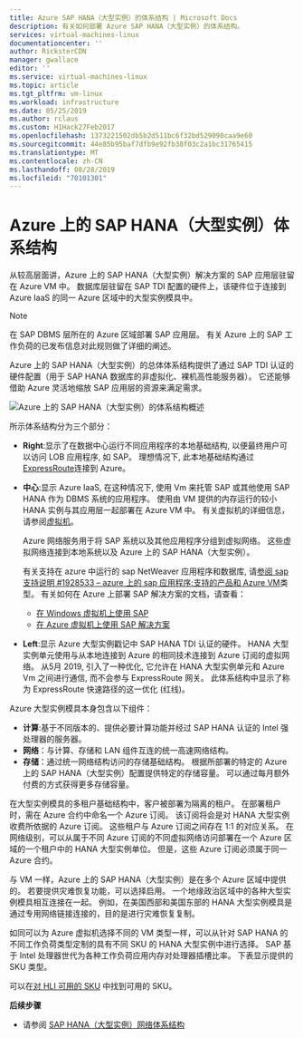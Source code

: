 ```yaml
---
title: Azure SAP HANA（大型实例）的体系结构 | Microsoft Docs
description: 有关如何部署 Azure SAP HANA（大型实例）的体系结构。
services: virtual-machines-linux
documentationcenter: ''
author: RicksterCDN
manager: gwallace
editor: ''
ms.service: virtual-machines-linux
ms.topic: article
ms.tgt_pltfrm: vm-linux
ms.workload: infrastructure
ms.date: 05/25/2019
ms.author: rclaus
ms.custom: H1Hack27Feb2017
ms.openlocfilehash: 1373221502db5b2d511bc6f32bd529090caa9e60
ms.sourcegitcommit: 44e85b95baf7dfb9e92fb38f03c2a1bc31765415
ms.translationtype: MT
ms.contentlocale: zh-CN
ms.lasthandoff: 08/28/2019
ms.locfileid: "70101301"
---
```

# <a name="sap-hana-large-instances-architecture-on-azure"></a>Azure 上的 SAP HANA（大型实例）体系结构

从较高层面讲，Azure 上的 SAP HANA（大型实例）解决方案的 SAP 应用层驻留在 Azure VM 中。 数据库层驻留在 SAP TDI 配置的硬件上，该硬件位于连接到 Azure IaaS 的同一 Azure 区域中的大型实例模具中。

> [!NOTE]
> 在 SAP DBMS 层所在的 Azure 区域部署 SAP 应用层。 有关 Azure 上的 SAP 工作负荷的已发布信息对此规则做了详细的阐述。 

Azure 上的 SAP HANA（大型实例）的总体体系结构提供了通过 SAP TDI 认证的硬件配置（用于 SAP HANA 数据库的非虚拟化、裸机高性能服务器）。 它还能够借助 Azure 灵活地缩放 SAP 应用层的资源来满足需求。

![Azure 上的 SAP HANA（大型实例）的体系结构概述](./media/hana-overview-architecture/image1-architecture.png)

所示体系结构分为三个部分：

- **Right**:显示了在数据中心运行不同应用程序的本地基础结构, 以便最终用户可以访问 LOB 应用程序, 如 SAP。 理想情况下, 此本地基础结构通过[ExpressRoute](https://azure.microsoft.com/services/expressroute/)连接到 Azure。

- **中心**:显示 Azure IaaS, 在这种情况下, 使用 Vm 来托管 SAP 或其他使用 SAP HANA 作为 DBMS 系统的应用程序。 使用由 VM 提供的内存运行的较小 HANA 实例与其应用层一起部署在 Azure VM 中。 有关虚拟机的详细信息，请参阅[虚拟机](https://azure.microsoft.com/services/virtual-machines/)。

   Azure 网络服务用于将 SAP 系统以及其他应用程序分组到虚拟网络。 这些虚拟网络连接到本地系统以及 Azure 上的 SAP HANA（大型实例）。

   有关支持在 azure 中运行的 sap NetWeaver 应用程序和数据库, 请[参阅 sap 支持说明 #1928533 – azure 上的 sap 应用程序:支持的产品和 Azure VM](https://launchpad.support.sap.com/#/notes/1928533)类型。 有关如何在 Azure 上部署 SAP 解决方案的文档，请查看：

  -  [在 Windows 虚拟机上使用 SAP](../../virtual-machines-windows-sap-get-started.md?toc=%2fazure%2fvirtual-machines%2flinux%2ftoc.json)
  -  [在 Azure 虚拟机上使用 SAP 解决方案](get-started.md?toc=%2fazure%2fvirtual-machines%2flinux%2ftoc.json)

- **Left**:显示 Azure 大型实例戳记中 SAP HANA TDI 认证的硬件。 HANA 大型实例单元使用与从本地连接到 Azure 的相同技术连接到 Azure 订阅的虚拟网络。 从5月 2019, 引入了一种优化, 它允许在 HANA 大型实例单元和 Azure Vm 之间进行通信, 而不会参与 ExpressRoute 网关。 此体系结构中显示了称为 ExpressRoute 快速路径的这一优化 (红线)。 

Azure 大型实例模具本身包含以下组件：

- **计算**:基于不同版本的、提供必要计算功能并经过 SAP HANA 认证的 Intel 强处理器的服务器。
- **网络**：与计算、存储和 LAN 组件互连的统一高速网络结构。
- **存储**：通过统一网络结构访问的存储基础结构。 根据所部署的特定的 Azure 上的 SAP HANA（大型实例）配置提供特定的存储容量。 可以通过每月额外付费的方式获得更多存储容量。

在大型实例模具的多租户基础结构中，客户被部署为隔离的租户。 在部署租户时，需在 Azure 合约中命名一个 Azure 订阅。 该订阅将会是对 HANA 大型实例收费所依据的 Azure 订阅。 这些租户与 Azure 订阅之间存在 1:1 的对应关系。 在网络级别，可以从属于不同 Azure 订阅的不同虚拟网络访问部署在一个 Azure 区域的一个租户中的 HANA 大型实例单位。 但是，这些 Azure 订阅必须属于同一 Azure 合约。 

与 VM 一样，Azure 上的 SAP HANA（大型实例）是在多个 Azure 区域中提供的。 若要提供灾难恢复功能，可以选择启用。 一个地缘政治区域中的各种大型实例模具相互连接在一起。 例如，在美国西部和美国东部的 HANA 大型实例模具是通过专用网络链接连接的，目的是进行灾难恢复复制。 

如同可以为 Azure 虚拟机选择不同的 VM 类型一样，可以从针对 SAP HANA 的不同工作负荷类型定制的具有不同 SKU 的 HANA 大型实例中进行选择。 SAP 基于 Intel 处理器世代为各种工作负荷应用内存对处理器插槽比率。 下表显示提供的 SKU 类型。

可以在[对 HLI 可用的 SKU](hana-available-skus.md) 中找到可用的 SKU。

**后续步骤**
- 请参阅 [SAP HANA（大型实例）网络体系结构](hana-network-architecture.md)